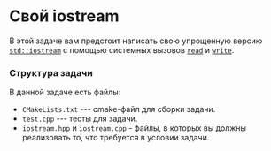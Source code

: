# Свой iostream

В этой задаче вам предстоит написать свою упрощенную версию [`std::iostream`](https://en.cppreference.com/w/cpp/io/basic_iostream) с помощью системных вызовов [`read`](https://man7.org/linux/man-pages/man2/read.2.html) и [`write`](https://man7.org/linux/man-pages/man2/write.2.html).

### Структура задачи

В данной задаче есть файлы:

* `CMakeLists.txt` --- cmake-файл для сборки задачи.
* `test.cpp` --- тесты для задачи.
* `iostream.hpp` и `iostream.cpp` - файлы, в которых вы должны реализовать то, что требуется в условии задачи.
